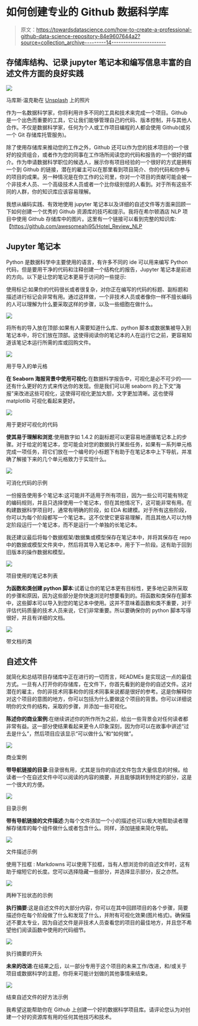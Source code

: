 # 如何创建专业的 Github 数据科学库

> 原文：<https://towardsdatascience.com/how-to-create-a-professional-github-data-science-repository-84e9607644a2?source=collection_archive---------14----------------------->

## 存储库结构、记录 jupyter 笔记本和编写信息丰富的自述文件方面的良好实践

![](img/7131b319fa43a0432a06b8ae35c3d566.png)

马库斯·温克勒在 [Unsplash](https://unsplash.com/s/photos/github?utm_source=unsplash&utm_medium=referral&utm_content=creditCopyText) 上的照片

作为一名数据科学家，你将利用许多不同的工具和技术来完成一个项目。Github 是一个出色而重要的工具，它让我们能够管理自己的代码、版本控制，并与其他人合作。不仅是数据科学家，任何为个人或工作项目编程的人都会使用 Github(或另一个 Git 存储库托管服务)。

除了使用存储库来推动您的工作之外，Github 还可以作为您的技术项目的一个很好的投资组合，或者作为您的同事在工作场所阅读您的代码和报告的一个很好的媒介。作为申请数据科学职位的候选人，展示你有项目经验的一个很好的方式是拥有一个到 Github 的链接，潜在的雇主可以在那里看到项目简介、你的代码和你参与的项目的成果。另一种情况是在你工作的公司里，你对一个项目的贡献可能会被一个非技术人员、一个高级技术人员或者一个比你级别低的人看到。对于所有这些不同的人群，你的知识库应该容易理解。

我想从编码实践、有效地使用 jupyter 笔记本以及详细的自述文件等方面来回顾一下如何创建一个优秀的 Github 资源库的技巧和提示。我将在希尔顿酒店 NLP 项目中使用 Github 存储库中的图片。这里有一个链接可以看到完整的知识库:【https://github.com/awesomeahi95/Hotel_Review_NLP 

## Jupyter 笔记本

Python 是数据科学中主要使用的语言，有许多不同的 ide 可以用来编写 Python 代码，但是要用干净的代码和注释创建一个结构化的报告，Jupyter 笔记本是前进的方向。以下是让您的笔记本更易于访问的一些提示:

使用标记:如果你的代码很长或者很复杂，对你正在编写的代码的标题、副标题和描述进行标记会非常有用。通过这样做，一个非技术人员或者像你一样不擅长编码的人可以理解为什么要采取这样的步骤，以及一些细胞在做什么。

![](img/5a729872a6ed63ec6395fe16515dda6d.png)

将所有的导入放在顶部:如果有人需要知道什么库、python 脚本或数据集被导入到笔记本中，将它们放在顶部。这使得阅读你的笔记本的人在运行它之前，更容易知道该笔记本运行所需的库或回购文件。

![](img/31e889821961c1aaf91aeee957af5dfd.png)

用于导入的单元格

**在 Seaborn 海报背景中使用可视化**:在数据科学报告中，可视化是必不可少的——还有什么更好的方式来传达你的发现。但是我们可以用 seaborn 的上下文“海报”来改进这些可视化，这使得可视化更加大胆，文字更加清晰。这也使得 matplotlib 可视化看起来更好。

![](img/e986cbb38f1232ea98f27db9d89f3537.png)

用于更好可视化的代码

**使其易于理解和浏览**:使用数字如 1.4.2 的副标题可以更容易地遵循笔记本上的步骤。对于给定的笔记本，您可能会对您的数据执行某些任务，如果有一系列单元格完成一项任务，将它们放在一个编号的小标题下有助于在笔记本中上下导航，并准确了解接下来的几个单元格致力于实现什么。

![](img/d11e40c2cbaf3771a689087bc983bf28.png)

可消化代码的示例

一份报告使用多个笔记本:这可能并不适用于所有项目，因为一些公司可能有特定的编码规则，并且只选择使用一个笔记本，但在其他情况下，这可能非常有用。在构建数据科学项目时，通常有明确的阶段，如 EDA 和建模。对于所有这些阶段，你可以为每个阶段都写一个笔记本。这不仅使它更容易理解，而且其他人可以为特定阶段运行一个笔记本，而不是运行一个单独的长笔记本。

我还建议最后将每个数据框架/数据集或模型保存在笔记本中，并将其保存在 repo 中的数据或模型文件夹中，然后将其导入笔记本中，用于下一阶段。这有助于回到旧版本的操作数据和模型。

![](img/d3d619a6a3297e1681d909a6d2cd2048.png)

项目使用的笔记本列表

**为函数和类创建 python 脚本**:试着让你的笔记本更有目标性，更多地记录所采取的步骤和原因，因为这些部分是你快速浏览时想要看到的。将函数和类保存在脚本中，这些脚本可以导入到您的笔记本中使用。这并不意味着函数和类不重要，对于评估代码质量的技术人员来说，它们非常重要。所以要确保你的 python 脚本写得很好，并且有详细的文档。

![](img/5522d604767c4c5305d3f2a511aa4fed.png)

带文档的类

## 自述文件

就简化和总结项目存储库中正在进行的一切而言，READMEs 是实现这一点的最佳方式。一旦有人打开你的存储库，在文件下，你首先看到的是你的自述文件。这对潜在的雇主，你的非技术同事和你的技术同事来说都是很好的参考。这是你解释你对这个项目的意图的地方，你可以包括为什么要做这个项目的背景。你可以详细说明你的文件的结构，采取的步骤，并添加一些可视化。

**陈述你的商业案例**:在继续讲述你的所作所为之前，给出一些背景会对任何读者都非常有益。这一部分使结果看起来更令人印象深刻，因为你可以在故事中讲述“过去是什么”，然后项目应该显示“可以做什么”和“如何做”。

![](img/8c0a526c469b568525eb0f0dc33b78d6.png)

商业案例

**带导航链接的目录**:目录很有用，尤其是当你的自述文件包含大量信息的时候。给读者一个在自述文件中可以阅读的内容的摘要，并且能够跳转到特定的部分，这是一个很大的方便。

![](img/6dc1899db352b5b1c1ec51cfdf06ba2b.png)

目录示例

**带有导航链接的文件描述**:为每个文件添加一个小的描述也可以极大地帮助读者理解存储库的每个组件做什么或者包含什么。同样，添加链接来简化导航。

![](img/bc142d366eace51ae695a8c4b42b31a9.png)

文件描述示例

使用下拉框 : Markdowns 可以使用下拉框，当有人想浏览你的自述文件时，这有助于缩短它的长度。您可以选择隐藏一些部分，并选择显示部分，反之亦然。

![](img/49feb178d0f8470af3216b7d61f6318b.png)

两种下拉状态的示例

**执行摘要**:这是自述文件的大部分内容，你可以在其中回顾项目的各个步骤，简要描述你在每个阶段做了什么和发现了什么，并附有可视化效果(图片格式)。确保描述不要太专业，因为自述文件是非技术人员查看您的项目的最佳地方，并且您不希望他们阅读函数中使用的代码细节。

![](img/5f20654efb2282b440daefb66490ba2d.png)

执行摘要的开头

**未来的改进**:在结果之后，以一部分专用于这个项目的未来工作/改进，和/或关于项目或数据科学的主题，你将来可能计划做的其他事情来结束。

![](img/1b030c41f41b2c696d0a379ce695b130.png)

结束自述文件的好方法示例

我希望这能帮助你在 Github 上创建一个好的数据科学项目库。请评论您认为对创建一个好的资源库有用的任何其他技巧和技术。